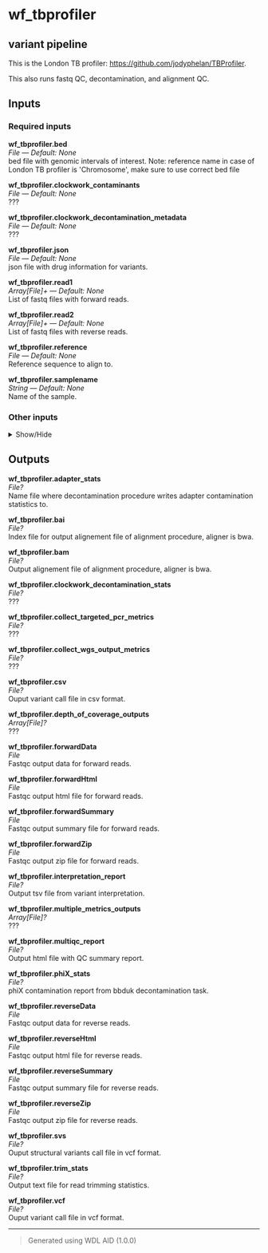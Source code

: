 # wf_tbprofiler
## variant pipeline 
 This is the London TB profiler: https://github.com/jodyphelan/TBProfiler.

 This also runs fastq QC, decontamination, and alignment QC.

## Inputs

### Required inputs
<p name="wf_tbprofiler.bed">
        <b>wf_tbprofiler.bed</b><br />
        <i>File &mdash; Default: None</i><br />
        bed file with genomic intervals of interest. Note: reference name in case of London TB profiler is 'Chromosome', make sure to use correct bed file
</p>
<p name="wf_tbprofiler.clockwork_contaminants">
        <b>wf_tbprofiler.clockwork_contaminants</b><br />
        <i>File &mdash; Default: None</i><br />
        ???
</p>
<p name="wf_tbprofiler.clockwork_decontamination_metadata">
        <b>wf_tbprofiler.clockwork_decontamination_metadata</b><br />
        <i>File &mdash; Default: None</i><br />
        ???
</p>
<p name="wf_tbprofiler.json">
        <b>wf_tbprofiler.json</b><br />
        <i>File &mdash; Default: None</i><br />
        json file with drug information for variants.
</p>
<p name="wf_tbprofiler.read1">
        <b>wf_tbprofiler.read1</b><br />
        <i>Array[File]+ &mdash; Default: None</i><br />
        List of fastq files with forward reads.
</p>
<p name="wf_tbprofiler.read2">
        <b>wf_tbprofiler.read2</b><br />
        <i>Array[File]+ &mdash; Default: None</i><br />
        List of fastq files with reverse reads.
</p>
<p name="wf_tbprofiler.reference">
        <b>wf_tbprofiler.reference</b><br />
        <i>File &mdash; Default: None</i><br />
        Reference sequence to align to.
</p>
<p name="wf_tbprofiler.samplename">
        <b>wf_tbprofiler.samplename</b><br />
        <i>String &mdash; Default: None</i><br />
        Name of the sample.
</p>

### Other inputs
<details>
<summary> Show/Hide </summary>
<p name="wf_tbprofiler.minNumberReads">
        <b>wf_tbprofiler.minNumberReads</b><br />
        <i>Int &mdash; Default: 10000</i><br />
        ???
</p>
<p name="wf_tbprofiler.run_clockwork_decontamination">
        <b>wf_tbprofiler.run_clockwork_decontamination</b><br />
        <i>Boolean &mdash; Default: true</i><br />
        ???
</p>
<p name="wf_tbprofiler.task_bbduk.contamination">
        <b>wf_tbprofiler.task_bbduk.contamination</b><br />
        <i>File? &mdash; Default: None</i><br />
        ???
</p>
<p name="wf_tbprofiler.task_bbduk.docker">
        <b>wf_tbprofiler.task_bbduk.docker</b><br />
        <i>String &mdash; Default: "staphb/bbtools:39.01"</i><br />
        ???
</p>
<p name="wf_tbprofiler.task_bbduk.memory">
        <b>wf_tbprofiler.task_bbduk.memory</b><br />
        <i>String &mdash; Default: "8GB"</i><br />
        ???
</p>
<p name="wf_tbprofiler.task_bbduk.threads">
        <b>wf_tbprofiler.task_bbduk.threads</b><br />
        <i>Int &mdash; Default: 1</i><br />
        ???
</p>
<p name="wf_tbprofiler.task_collect_multiple_metrics.docker">
        <b>wf_tbprofiler.task_collect_multiple_metrics.docker</b><br />
        <i>String &mdash; Default: "broadinstitute/gatk:4.4.0.0"</i><br />
        ???
</p>
<p name="wf_tbprofiler.task_collect_multiple_metrics.memory">
        <b>wf_tbprofiler.task_collect_multiple_metrics.memory</b><br />
        <i>String &mdash; Default: "8GB"</i><br />
        ???
</p>
<p name="wf_tbprofiler.task_collect_multiple_metrics.outputBasename">
        <b>wf_tbprofiler.task_collect_multiple_metrics.outputBasename</b><br />
        <i>String &mdash; Default: "multiple_metrics"</i><br />
        ???
</p>
<p name="wf_tbprofiler.task_collect_wgs_metrics.bed">
        <b>wf_tbprofiler.task_collect_wgs_metrics.bed</b><br />
        <i>File? &mdash; Default: None</i><br />
        ???
</p>
<p name="wf_tbprofiler.task_collect_wgs_metrics.coverage_cap">
        <b>wf_tbprofiler.task_collect_wgs_metrics.coverage_cap</b><br />
        <i>Int &mdash; Default: 250</i><br />
        ???
</p>
<p name="wf_tbprofiler.task_collect_wgs_metrics.docker">
        <b>wf_tbprofiler.task_collect_wgs_metrics.docker</b><br />
        <i>String &mdash; Default: "broadinstitute/gatk:4.4.0.0"</i><br />
        ???
</p>
<p name="wf_tbprofiler.task_collect_wgs_metrics.memory">
        <b>wf_tbprofiler.task_collect_wgs_metrics.memory</b><br />
        <i>String &mdash; Default: "8GB"</i><br />
        ???
</p>
<p name="wf_tbprofiler.task_collect_wgs_metrics.minBaseQuality">
        <b>wf_tbprofiler.task_collect_wgs_metrics.minBaseQuality</b><br />
        <i>Int &mdash; Default: 20</i><br />
        ???
</p>
<p name="wf_tbprofiler.task_collect_wgs_metrics.minMappingQuality">
        <b>wf_tbprofiler.task_collect_wgs_metrics.minMappingQuality</b><br />
        <i>Int &mdash; Default: 20</i><br />
        ???
</p>
<p name="wf_tbprofiler.task_collect_wgs_metrics.outputFile">
        <b>wf_tbprofiler.task_collect_wgs_metrics.outputFile</b><br />
        <i>String &mdash; Default: "collect_wgs_metrics.txt"</i><br />
        ???
</p>
<p name="wf_tbprofiler.task_collect_wgs_metrics.read_length">
        <b>wf_tbprofiler.task_collect_wgs_metrics.read_length</b><br />
        <i>Int &mdash; Default: 150</i><br />
        ???
</p>
<p name="wf_tbprofiler.task_collect_wgs_metrics.sample_size">
        <b>wf_tbprofiler.task_collect_wgs_metrics.sample_size</b><br />
        <i>Int &mdash; Default: 10000</i><br />
        ???
</p>
<p name="wf_tbprofiler.task_collect_wgs_metrics.sensitivityFile">
        <b>wf_tbprofiler.task_collect_wgs_metrics.sensitivityFile</b><br />
        <i>String &mdash; Default: "collect_wgs_sensitivity_metrics.txt"</i><br />
        ???
</p>
<p name="wf_tbprofiler.task_collect_wgs_metrics.use_fast_algorithm">
        <b>wf_tbprofiler.task_collect_wgs_metrics.use_fast_algorithm</b><br />
        <i>Boolean &mdash; Default: true</i><br />
        ???
</p>
<p name="wf_tbprofiler.task_depth_of_coverage.docker">
        <b>wf_tbprofiler.task_depth_of_coverage.docker</b><br />
        <i>String &mdash; Default: "broadinstitute/gatk:4.4.0.0"</i><br />
        ???
</p>
<p name="wf_tbprofiler.task_depth_of_coverage.lower_coverage">
        <b>wf_tbprofiler.task_depth_of_coverage.lower_coverage</b><br />
        <i>Int &mdash; Default: 10</i><br />
        ???
</p>
<p name="wf_tbprofiler.task_depth_of_coverage.memory">
        <b>wf_tbprofiler.task_depth_of_coverage.memory</b><br />
        <i>String &mdash; Default: "8GB"</i><br />
        ???
</p>
<p name="wf_tbprofiler.task_depth_of_coverage.min_base_quality">
        <b>wf_tbprofiler.task_depth_of_coverage.min_base_quality</b><br />
        <i>Int &mdash; Default: 20</i><br />
        ???
</p>
<p name="wf_tbprofiler.task_depth_of_coverage.outputPrefix">
        <b>wf_tbprofiler.task_depth_of_coverage.outputPrefix</b><br />
        <i>String &mdash; Default: "depth_of_coverage"</i><br />
        ???
</p>
<p name="wf_tbprofiler.task_fastqc.adapters">
        <b>wf_tbprofiler.task_fastqc.adapters</b><br />
        <i>File? &mdash; Default: None</i><br />
        ???
</p>
<p name="wf_tbprofiler.task_fastqc.contaminants">
        <b>wf_tbprofiler.task_fastqc.contaminants</b><br />
        <i>File? &mdash; Default: None</i><br />
        ???
</p>
<p name="wf_tbprofiler.task_fastqc.docker">
        <b>wf_tbprofiler.task_fastqc.docker</b><br />
        <i>String &mdash; Default: "staphb/fastqc:0.12.1"</i><br />
        ???
</p>
<p name="wf_tbprofiler.task_fastqc.memory">
        <b>wf_tbprofiler.task_fastqc.memory</b><br />
        <i>String &mdash; Default: "8GB"</i><br />
        ???
</p>
<p name="wf_tbprofiler.task_fastqc.threads">
        <b>wf_tbprofiler.task_fastqc.threads</b><br />
        <i>Int &mdash; Default: 1</i><br />
        ???
</p>
<p name="wf_tbprofiler.task_multiqc.docker">
        <b>wf_tbprofiler.task_multiqc.docker</b><br />
        <i>String &mdash; Default: "ewels/multiqc:v1.14"</i><br />
        ???
</p>
<p name="wf_tbprofiler.task_multiqc.memory">
        <b>wf_tbprofiler.task_multiqc.memory</b><br />
        <i>String &mdash; Default: "8GB"</i><br />
        ???
</p>
<p name="wf_tbprofiler.task_tbprofiler.caller">
        <b>wf_tbprofiler.task_tbprofiler.caller</b><br />
        <i>String &mdash; Default: "bcftools"</i><br />
        ???
</p>
<p name="wf_tbprofiler.task_tbprofiler.cov_frac_threshold">
        <b>wf_tbprofiler.task_tbprofiler.cov_frac_threshold</b><br />
        <i>Int &mdash; Default: 1</i><br />
        ???
</p>
<p name="wf_tbprofiler.task_tbprofiler.docker">
        <b>wf_tbprofiler.task_tbprofiler.docker</b><br />
        <i>String &mdash; Default: "staphb/tbprofiler:4.4.2"</i><br />
        ???
</p>
<p name="wf_tbprofiler.task_tbprofiler.mapper">
        <b>wf_tbprofiler.task_tbprofiler.mapper</b><br />
        <i>String &mdash; Default: "bwa"</i><br />
        ???
</p>
<p name="wf_tbprofiler.task_tbprofiler.memory">
        <b>wf_tbprofiler.task_tbprofiler.memory</b><br />
        <i>String &mdash; Default: "16GB"</i><br />
        ???
</p>
<p name="wf_tbprofiler.task_tbprofiler.min_af">
        <b>wf_tbprofiler.task_tbprofiler.min_af</b><br />
        <i>Float &mdash; Default: 0.1</i><br />
        ???
</p>
<p name="wf_tbprofiler.task_tbprofiler.min_af_pred">
        <b>wf_tbprofiler.task_tbprofiler.min_af_pred</b><br />
        <i>Float &mdash; Default: 0.1</i><br />
        ???
</p>
<p name="wf_tbprofiler.task_tbprofiler.min_depth">
        <b>wf_tbprofiler.task_tbprofiler.min_depth</b><br />
        <i>Int &mdash; Default: 10</i><br />
        ???
</p>
<p name="wf_tbprofiler.task_tbprofiler.no_trim">
        <b>wf_tbprofiler.task_tbprofiler.no_trim</b><br />
        <i>Boolean &mdash; Default: false</i><br />
        ???
</p>
<p name="wf_tbprofiler.task_tbprofiler.threads">
        <b>wf_tbprofiler.task_tbprofiler.threads</b><br />
        <i>Int &mdash; Default: 1</i><br />
        ???
</p>
<p name="wf_tbprofiler.task_trimmomatic.docker">
        <b>wf_tbprofiler.task_trimmomatic.docker</b><br />
        <i>String &mdash; Default: "staphb/trimmomatic:0.39"</i><br />
        ???
</p>
<p name="wf_tbprofiler.task_trimmomatic.memory">
        <b>wf_tbprofiler.task_trimmomatic.memory</b><br />
        <i>String &mdash; Default: "8GB"</i><br />
        ???
</p>
<p name="wf_tbprofiler.task_trimmomatic.threads">
        <b>wf_tbprofiler.task_trimmomatic.threads</b><br />
        <i>Int &mdash; Default: 4</i><br />
        ???
</p>
<p name="wf_tbprofiler.task_trimmomatic.trimmomatic_minlen">
        <b>wf_tbprofiler.task_trimmomatic.trimmomatic_minlen</b><br />
        <i>Int &mdash; Default: 40</i><br />
        ???
</p>
<p name="wf_tbprofiler.task_trimmomatic.trimmomatic_quality_trim_score">
        <b>wf_tbprofiler.task_trimmomatic.trimmomatic_quality_trim_score</b><br />
        <i>Int &mdash; Default: 15</i><br />
        ???
</p>
<p name="wf_tbprofiler.task_trimmomatic.trimmomatic_window_size">
        <b>wf_tbprofiler.task_trimmomatic.trimmomatic_window_size</b><br />
        <i>Int &mdash; Default: 4</i><br />
        ???
</p>
<p name="wf_tbprofiler.task_variant_interpretation.all_genes">
        <b>wf_tbprofiler.task_variant_interpretation.all_genes</b><br />
        <i>Boolean &mdash; Default: false</i><br />
        ???
</p>
<p name="wf_tbprofiler.task_variant_interpretation.docker">
        <b>wf_tbprofiler.task_variant_interpretation.docker</b><br />
        <i>String &mdash; Default: "dbest/variant_interpretation:v1.0.2"</i><br />
        ???
</p>
<p name="wf_tbprofiler.task_variant_interpretation.memory">
        <b>wf_tbprofiler.task_variant_interpretation.memory</b><br />
        <i>String &mdash; Default: "8GB"</i><br />
        ???
</p>
<p name="wf_tbprofiler.task_variant_interpretation.minimum_coverage">
        <b>wf_tbprofiler.task_variant_interpretation.minimum_coverage</b><br />
        <i>Int &mdash; Default: 10</i><br />
        ???
</p>
<p name="wf_tbprofiler.task_variant_interpretation.minimum_total_depth">
        <b>wf_tbprofiler.task_variant_interpretation.minimum_total_depth</b><br />
        <i>Int &mdash; Default: 0</i><br />
        ???
</p>
<p name="wf_tbprofiler.task_variant_interpretation.minimum_variant_depth">
        <b>wf_tbprofiler.task_variant_interpretation.minimum_variant_depth</b><br />
        <i>Int &mdash; Default: 0</i><br />
        ???
</p>
<p name="wf_tbprofiler.wf_clockwork_decontamination.map_reads.docker">
        <b>wf_tbprofiler.wf_clockwork_decontamination.map_reads.docker</b><br />
        <i>String &mdash; Default: "dbest/clockwork:v1.0.0"</i><br />
        ???
</p>
<p name="wf_tbprofiler.wf_clockwork_decontamination.map_reads.memory">
        <b>wf_tbprofiler.wf_clockwork_decontamination.map_reads.memory</b><br />
        <i>String &mdash; Default: "32GB"</i><br />
        ???
</p>
<p name="wf_tbprofiler.wf_clockwork_decontamination.remove_contam.docker">
        <b>wf_tbprofiler.wf_clockwork_decontamination.remove_contam.docker</b><br />
        <i>String &mdash; Default: "dbest/clockwork:v1.0.0"</i><br />
        ???
</p>
<p name="wf_tbprofiler.wf_clockwork_decontamination.remove_contam.memory">
        <b>wf_tbprofiler.wf_clockwork_decontamination.remove_contam.memory</b><br />
        <i>String &mdash; Default: "32GB"</i><br />
        ???
</p>
<p name="wf_tbprofiler.wf_clockwork_decontamination.threads">
        <b>wf_tbprofiler.wf_clockwork_decontamination.threads</b><br />
        <i>Int &mdash; Default: 1</i><br />
        ???
</p>
<p name="wf_tbprofiler.wf_collect_targeted_pcr_metrics.task_collect_targeted_pcr_metrics.clip_overlapping_reads">
        <b>wf_tbprofiler.wf_collect_targeted_pcr_metrics.task_collect_targeted_pcr_metrics.clip_overlapping_reads</b><br />
        <i>Boolean &mdash; Default: true</i><br />
        ???
</p>
<p name="wf_tbprofiler.wf_collect_targeted_pcr_metrics.task_collect_targeted_pcr_metrics.coverage_cap">
        <b>wf_tbprofiler.wf_collect_targeted_pcr_metrics.task_collect_targeted_pcr_metrics.coverage_cap</b><br />
        <i>Int &mdash; Default: 250</i><br />
        ???
</p>
<p name="wf_tbprofiler.wf_collect_targeted_pcr_metrics.task_collect_targeted_pcr_metrics.docker">
        <b>wf_tbprofiler.wf_collect_targeted_pcr_metrics.task_collect_targeted_pcr_metrics.docker</b><br />
        <i>String &mdash; Default: "broadinstitute/gatk:4.4.0.0"</i><br />
        ???
</p>
<p name="wf_tbprofiler.wf_collect_targeted_pcr_metrics.task_collect_targeted_pcr_metrics.memory">
        <b>wf_tbprofiler.wf_collect_targeted_pcr_metrics.task_collect_targeted_pcr_metrics.memory</b><br />
        <i>String &mdash; Default: "8GB"</i><br />
        ???
</p>
<p name="wf_tbprofiler.wf_collect_targeted_pcr_metrics.task_collect_targeted_pcr_metrics.minBaseQuality">
        <b>wf_tbprofiler.wf_collect_targeted_pcr_metrics.task_collect_targeted_pcr_metrics.minBaseQuality</b><br />
        <i>Int &mdash; Default: 20</i><br />
        ???
</p>
<p name="wf_tbprofiler.wf_collect_targeted_pcr_metrics.task_collect_targeted_pcr_metrics.minMappingQuality">
        <b>wf_tbprofiler.wf_collect_targeted_pcr_metrics.task_collect_targeted_pcr_metrics.minMappingQuality</b><br />
        <i>Int &mdash; Default: 20</i><br />
        ???
</p>
<p name="wf_tbprofiler.wf_collect_targeted_pcr_metrics.task_collect_targeted_pcr_metrics.outputMetrics">
        <b>wf_tbprofiler.wf_collect_targeted_pcr_metrics.task_collect_targeted_pcr_metrics.outputMetrics</b><br />
        <i>String &mdash; Default: "collect_targeted_pcr_metrics.txt"</i><br />
        ???
</p>
<p name="wf_tbprofiler.wf_collect_targeted_pcr_metrics.task_collect_targeted_pcr_metrics.sample_size">
        <b>wf_tbprofiler.wf_collect_targeted_pcr_metrics.task_collect_targeted_pcr_metrics.sample_size</b><br />
        <i>Int &mdash; Default: 10000</i><br />
        ???
</p>
<p name="wf_tbprofiler.wf_collect_targeted_pcr_metrics.task_collect_targeted_pcr_metrics.sensitivityFile">
        <b>wf_tbprofiler.wf_collect_targeted_pcr_metrics.task_collect_targeted_pcr_metrics.sensitivityFile</b><br />
        <i>String &mdash; Default: "collect_targeted_pcr_sensitivity_metrics.txt"</i><br />
        ???
</p>
<p name="wf_tbprofiler.wf_collect_targeted_pcr_metrics.task_mark_duplicates.do_add_pg_tag_to_read">
        <b>wf_tbprofiler.wf_collect_targeted_pcr_metrics.task_mark_duplicates.do_add_pg_tag_to_read</b><br />
        <i>Boolean &mdash; Default: false</i><br />
        ???
</p>
<p name="wf_tbprofiler.wf_collect_targeted_pcr_metrics.task_mark_duplicates.do_remove_duplicates">
        <b>wf_tbprofiler.wf_collect_targeted_pcr_metrics.task_mark_duplicates.do_remove_duplicates</b><br />
        <i>Boolean &mdash; Default: false</i><br />
        ???
</p>
<p name="wf_tbprofiler.wf_collect_targeted_pcr_metrics.task_mark_duplicates.do_remove_sequencing_duplicates">
        <b>wf_tbprofiler.wf_collect_targeted_pcr_metrics.task_mark_duplicates.do_remove_sequencing_duplicates</b><br />
        <i>Boolean &mdash; Default: false</i><br />
        ???
</p>
<p name="wf_tbprofiler.wf_collect_targeted_pcr_metrics.task_mark_duplicates.docker">
        <b>wf_tbprofiler.wf_collect_targeted_pcr_metrics.task_mark_duplicates.docker</b><br />
        <i>String &mdash; Default: "broadinstitute/gatk:4.4.0.0"</i><br />
        ???
</p>
<p name="wf_tbprofiler.wf_collect_targeted_pcr_metrics.task_mark_duplicates.marked_bam">
        <b>wf_tbprofiler.wf_collect_targeted_pcr_metrics.task_mark_duplicates.marked_bam</b><br />
        <i>String? &mdash; Default: None</i><br />
        ???
</p>
<p name="wf_tbprofiler.wf_collect_targeted_pcr_metrics.task_mark_duplicates.memory">
        <b>wf_tbprofiler.wf_collect_targeted_pcr_metrics.task_mark_duplicates.memory</b><br />
        <i>String &mdash; Default: "8GB"</i><br />
        ???
</p>
<p name="wf_tbprofiler.wf_collect_targeted_pcr_metrics.task_mark_duplicates.metrics_txt">
        <b>wf_tbprofiler.wf_collect_targeted_pcr_metrics.task_mark_duplicates.metrics_txt</b><br />
        <i>String &mdash; Default: "mark_duplicates_metrics.txt"</i><br />
        ???
</p>
</details>

## Outputs
<p name="wf_tbprofiler.adapter_stats">
        <b>wf_tbprofiler.adapter_stats</b><br />
        <i>File?</i><br />
        Name file where decontamination procedure writes adapter contamination statistics to.
</p>
<p name="wf_tbprofiler.bai">
        <b>wf_tbprofiler.bai</b><br />
        <i>File?</i><br />
        Index file for output alignement file of alignment procedure, aligner is bwa.
</p>
<p name="wf_tbprofiler.bam">
        <b>wf_tbprofiler.bam</b><br />
        <i>File?</i><br />
        Output alignement file of alignment procedure, aligner is bwa.
</p>
<p name="wf_tbprofiler.clockwork_decontamination_stats">
        <b>wf_tbprofiler.clockwork_decontamination_stats</b><br />
        <i>File?</i><br />
        ???
</p>
<p name="wf_tbprofiler.collect_targeted_pcr_metrics">
        <b>wf_tbprofiler.collect_targeted_pcr_metrics</b><br />
        <i>File?</i><br />
        ???
</p>
<p name="wf_tbprofiler.collect_wgs_output_metrics">
        <b>wf_tbprofiler.collect_wgs_output_metrics</b><br />
        <i>File?</i><br />
        ???
</p>
<p name="wf_tbprofiler.csv">
        <b>wf_tbprofiler.csv</b><br />
        <i>File?</i><br />
        Ouput variant call file in csv format.
</p>
<p name="wf_tbprofiler.depth_of_coverage_outputs">
        <b>wf_tbprofiler.depth_of_coverage_outputs</b><br />
        <i>Array[File]?</i><br />
        ???
</p>
<p name="wf_tbprofiler.forwardData">
        <b>wf_tbprofiler.forwardData</b><br />
        <i>File</i><br />
        Fastqc output data for forward reads.
</p>
<p name="wf_tbprofiler.forwardHtml">
        <b>wf_tbprofiler.forwardHtml</b><br />
        <i>File</i><br />
        Fastqc output html file for forward reads.
</p>
<p name="wf_tbprofiler.forwardSummary">
        <b>wf_tbprofiler.forwardSummary</b><br />
        <i>File</i><br />
        Fastqc output summary file for forward reads.
</p>
<p name="wf_tbprofiler.forwardZip">
        <b>wf_tbprofiler.forwardZip</b><br />
        <i>File</i><br />
        Fastqc output zip file for forward reads.
</p>
<p name="wf_tbprofiler.interpretation_report">
        <b>wf_tbprofiler.interpretation_report</b><br />
        <i>File?</i><br />
        Output tsv file from variant interpretation.
</p>
<p name="wf_tbprofiler.multiple_metrics_outputs">
        <b>wf_tbprofiler.multiple_metrics_outputs</b><br />
        <i>Array[File]?</i><br />
        ???
</p>
<p name="wf_tbprofiler.multiqc_report">
        <b>wf_tbprofiler.multiqc_report</b><br />
        <i>File?</i><br />
        Output html file with QC summary report.
</p>
<p name="wf_tbprofiler.phiX_stats">
        <b>wf_tbprofiler.phiX_stats</b><br />
        <i>File?</i><br />
        phiX contamination report from bbduk decontamination task.
</p>
<p name="wf_tbprofiler.reverseData">
        <b>wf_tbprofiler.reverseData</b><br />
        <i>File</i><br />
        Fastqc output data for reverse reads.
</p>
<p name="wf_tbprofiler.reverseHtml">
        <b>wf_tbprofiler.reverseHtml</b><br />
        <i>File</i><br />
        Fastqc output html file for reverse reads.
</p>
<p name="wf_tbprofiler.reverseSummary">
        <b>wf_tbprofiler.reverseSummary</b><br />
        <i>File</i><br />
        Fastqc output summary file for reverse reads.
</p>
<p name="wf_tbprofiler.reverseZip">
        <b>wf_tbprofiler.reverseZip</b><br />
        <i>File</i><br />
        Fastqc output zip file for reverse reads.
</p>
<p name="wf_tbprofiler.svs">
        <b>wf_tbprofiler.svs</b><br />
        <i>File?</i><br />
        Ouput structural variants call file in vcf format.
</p>
<p name="wf_tbprofiler.trim_stats">
        <b>wf_tbprofiler.trim_stats</b><br />
        <i>File?</i><br />
        Output text file for read trimming statistics.
</p>
<p name="wf_tbprofiler.vcf">
        <b>wf_tbprofiler.vcf</b><br />
        <i>File?</i><br />
        Ouput variant call file in vcf format.
</p>

<hr />

> Generated using WDL AID (1.0.0)

